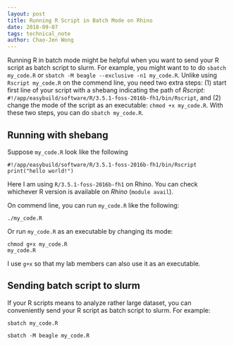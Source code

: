 ```yaml
---
layout: post
title: Running R Script in Batch Mode on Rhino
date: 2018-09-07
tags: technical_note
author: Chao-Jen Wong
---
```


Running R in batch mode might be helpful when you want to send your R script as batch script to slurm. For example, you might want to to do `sbatch my_code.R` or `sbatch -M beagle --exclusive -n1 my_code.R`. Unlike 
using `Rscript my_code.R` on the commend line, you need two extra steps: (1) start first line of your script with a shebang 
indicating the path of _Rscript_: `#!/app/easybuild/software/R/3.5.1-foss-2016b-fh1/bin/Rscript`, and (2) change the mode of the 
script as an executable: `chmod +x my_code.R`. With these two steps, you can do `sbatch my_code.R`.
    
## Running with shebang
Suppose `my_code.R` look like the following

```
#!/app/easybuild/software/R/3.5.1-foss-2016b-fh1/bin/Rscript
print("hello world!")
```
Here I am using `R/3.5.1-foss-2016b-fh1` on Rhino. You can check whichever R version is available on _Rhino_ (`module avail`). 

On commend line, you can run `my_code.R` like the following:
```
./my_code.R
```

Or run `my_code.R` as an executable by changing its mode:
```
chmod g+x my_code.R
my_code.R
```

I use `g+x` so that my lab members can also use it as an executable. 

## Sending batch script to slurm
If your R scripts means to analyze rather large dataset, you can conveniently send your R script as batch script to slurm. For example:

```
sbatch my_code.R
```

```
sbatch -M beagle my_code.R
```

